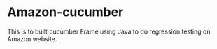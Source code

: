# Amazon-cucumber
This is to built cucumber Frame using Java to do regression testing on Amazon website.
